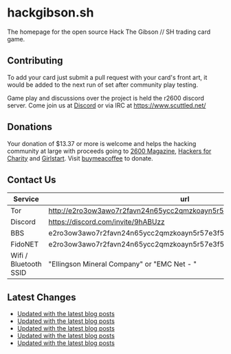 # hackgibson.sh
The homepage for the open source Hack The Gibson // SH trading card game.


## Contributing

To add your card just submit a pull request with your card's front art, it would be added to the next run of set after community play testing.

Game play and discussions over the project is held the r2600 discord server. Come join us at [Discord](https://discord.com/invite/9hABUzz) or via IRC at https://www.scuttled.net/


## Donations

Your donation of $13.37 or more is welcome and helps the hacking community at large with proceeds going to [2600 Magazine](https://2600.com/), [Hackers for Charity](https://hackersforcharity.org) and [Girlstart](https://girlstart.org).  Visit [buymeacoffee](https://www.buymeacoffee.com/hackgibson.sh) to donate.


## Contact Us

Service | url
-|-
Tor | http://e2ro3ow3awo7r2favn24n65ycc2qmzkoayn5r57e3f56nvjwdcgg32ad.onion
Discord | https://discord.com/invite/9hABUzz
BBS | e2ro3ow3awo7r2favn24n65ycc2qmzkoayn5r57e3f56nvjwdcgg32ad.onion:23
FidoNET | e2ro3ow3awo7r2favn24n65ycc2qmzkoayn5r57e3f56nvjwdcgg32ad.onion:24554
Wifi / Bluetooth SSID | "Ellingson Mineral Company" or "EMC Net - <fidonet address>"

## Latest Changes
<!-- BLOG-POST-LIST:START -->
- [Updated with the latest blog posts](https://github.com/DFW2600/hackgibson.sh/commit/625941eacdcf99e41e615efab20e65a5accfffc0)
- [Updated with the latest blog posts](https://github.com/DFW2600/hackgibson.sh/commit/1b7e1d4e6c558246d72e38336060985ac2de4e02)
- [Updated with the latest blog posts](https://github.com/DFW2600/hackgibson.sh/commit/5f34c4b670e555678e3ea013aad06dc36d842edc)
- [Updated with the latest blog posts](https://github.com/DFW2600/hackgibson.sh/commit/0ac8f6c2f5587ea98cc402f54808d3bf4fabded2)
- [Updated with the latest blog posts](https://github.com/DFW2600/hackgibson.sh/commit/579e00a09691f876ceb3933fa3ca89a750406472)
<!-- BLOG-POST-LIST:END -->

